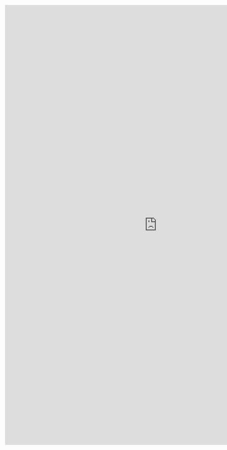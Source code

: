 <iframe allowtransparency="true" frameborder="0" scrolling="no" src="https://udsllc.mybranchbob.com/uds-agency" style="border: none; height: 1450px; width: 1000px;"> </iframe> 
